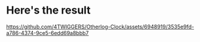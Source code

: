 # Here's the result



https://github.com/4TWIGGERS/Otherlog-Clock/assets/6948919/3535e9fd-a786-4374-9ce5-6edd69a8bbb7
